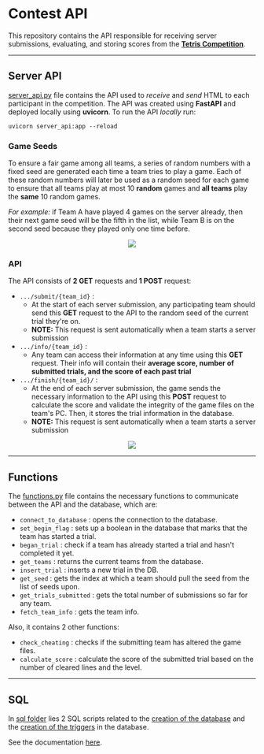 # Contest API
This repository contains the API responsible for receiving server submissions, evaluating, and storing scores from the **[Tetris Competition](https://github.com/abdoitman/Tetris-Competition)**. 

<hr>

## Server API
[server_api.py](https://github.com/abdoitman/Contest-API/blob/main/server_api.py) file contains the API used to *receive* and *send* HTML to each participant in the competition. The API was created using **FastAPI** and deployed locally using **uvicorn**. To run the API *locally* run:
```console
uvicorn server_api:app --reload
```
### Game Seeds
To ensure a fair game among all teams, a series of random numbers with a fixed seed are generated each time a team tries to play a game. Each of these random numbers will later be used as a random seed for each game to ensure that all teams play at most 10 **random** games and **all teams** play the **same** 10 random games. <br>

*For example:* if Team A have played 4 games on the server already, then their next game seed will be the fifth in the list, while Team B is on the second seed because they played only one time before. <br>

<p align=center> <img src="https://github.com/abdoitman/Contest-API/assets/77892920/3bcfc3ab-8aec-4a72-9126-5cd6073093ee"> </p>

### API
The API consists of **2 GET** requests and **1 POST** request: <br>

  * `.../submit/{team_id}` :
    * At the start of each server submission, any participating team should send this **GET** request to the API to the random seed of the current trial they're on.
    * **NOTE:** This request is sent automatically when a team starts a server submission <br>
  * `.../info/{team_id}` :
    * Any team can access their information at any time using this **GET** request. Their info will contain their **average score, number of submitted trials, and the score of each past trial**
  * `.../finish/{team_id}/` : 
    * At the end of each server submission, the game sends the necessary information to the API using this **POST** request to calculate the score and validate the integrity of the game files on the team's PC. Then, it stores the trial information in the database.
    * **NOTE:** This request is sent automatically when a team starts a server submission <br>

<p align=center> <img src="https://github.com/abdoitman/Contest-API/assets/77892920/8f09b811-0310-4e01-9a2d-ec716071b169"> </p>
<hr>

## Functions
The [functions.py](https://github.com/abdoitman/Contest-API/blob/main/functions.py) file contains the necessary functions to communicate between the API and the database, which are:<br>
  * `connect_to_database` : opens the connection to the database.
  * `set_begin_flag` : sets up a boolean in the database that marks that the team has started a trial.
  * `began_trial` : check if a team has already started a trial and hasn't completed it yet.
  * `get_teams` : returns the current teams from the database.
  * `insert_trial` : inserts a new trial in the DB.
  * `get_seed` : gets the index at which a team should pull the seed from the list of seeds upon.
  * `get_trials_submitted` : gets the total number of submissions so far for any team.
  * `fetch_team_info` : gets the team info.

Also, it contains 2 other functions: <br>
  * `check_cheating` : checks if the submitting team has altered the game files.
  * `calculate_score` : calculate the score of the submitted trial based on the number of cleared lines and the level. 

<hr>

## SQL
In [sql folder](https://github.com/abdoitman/Contest-API/tree/main/sql) lies 2 SQL scripts related to the [creation of the database](https://github.com/abdoitman/Contest-API/blob/main/sql/create_database.sql) and the [creation of the triggers](https://github.com/abdoitman/Contest-API/blob/main/sql/database_logic.sql) in the database. <br>

See the documentation [here](https://github.com/abdoitman/Contest-API/tree/main/sql).
